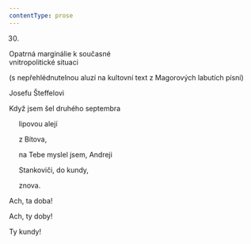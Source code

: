 ```yaml
---
contentType: prose
---
```


<section>

30.  
Opatrná marginálie k současné  
vnitropolitické situaci

(s nepřehlédnutelnou aluzí na kultovní text z Magorových labutích písní)

Josefu Šteffelovi

Když jsem šel druhého septembra

     lipovou alejí

     z Bítova,

     na Tebe myslel jsem, Andreji

     Stankoviči, do kundy,

     znova.

Ach, ta doba!

Ach, ty doby!

Ty kundy!

</section>
